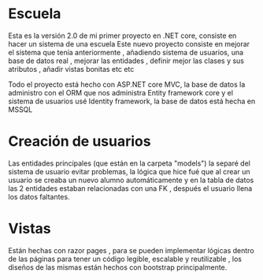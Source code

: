 # Escuela
 
Esta es la versión 2.0 de mi primer proyecto en .NET core, consiste en hacer un sistema de una escuela
Este nuevo proyecto consiste en mejorar el sistema que tenía anteriormente , añadiendo sistema de usuarios,
una base de datos real , mejorar las entidades , definir mejor las clases y sus atributos , añadir vistas bonitas
etc etc
 
Todo el proyecto está hecho con ASP.NET core MVC, la base de datos la administro con el ORM que nos administra
Entity framework core y el sistema de usuarios usé Identity framework, la base de datos está hecha en MSSQL
 
# Creación de usuarios
 
Las entidades principales (que están en la carpeta "models") la separé del sistema de usuario evitar problemas,
la lógica que hice fué que al crear un usuario se creaba un nuevo alumno automáticamente y en la tabla de datos
las 2 entidades estaban relacionadas con una FK , después el usuario llena los datos faltantes.
 
# Vistas 
 
Están hechas con razor pages , para se pueden implementar lógicas dentro de las páginas para tener un código legible,
escalable y reutilizable , los diseños de las mismas están hechos con bootstrap principalmente.
